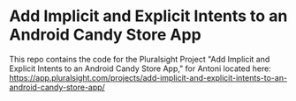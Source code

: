 # Add Implicit and Explicit Intents to an Android Candy Store App

This repo contains the code for the Pluralsight Project "Add Implicit and Explicit Intents to an Android Candy Store App," for Antoni located here: https://app.pluralsight.com/projects/add-implicit-and-explicit-intents-to-an-android-candy-store-app/
